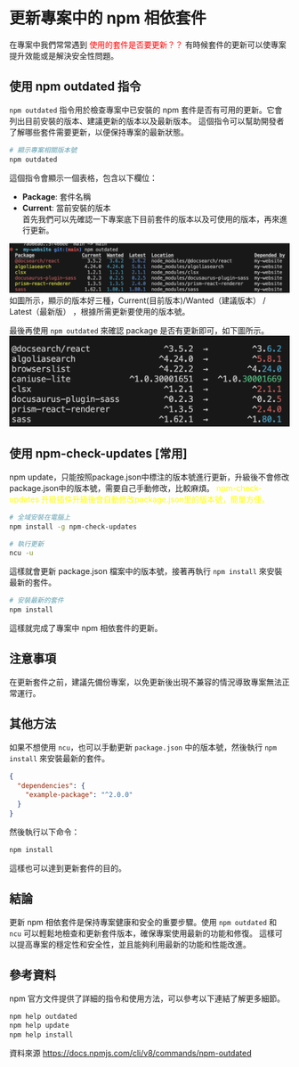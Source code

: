 # 更新專案中的 npm 相依套件
在專案中我們常常遇到<font color="red"> 使用的套件是否要更新？？</font>
有時候套件的更新可以使專案提升效能或是解決安全性問題。
## 使用 npm outdated 指令
`npm outdated` 指令用於檢查專案中已安裝的 npm 套件是否有可用的更新。它會列出目前安裝的版本、建議更新的版本以及最新版本。
這個指令可以幫助開發者了解哪些套件需要更新，以便保持專案的最新狀態。
```bash showLineNumbers title="[Terminal]"  
# 顯示專案相關版本號
npm outdated
```
這個指令會顯示一個表格，包含以下欄位：
- **Package**: 套件名稱
- **Current**: 當前安裝的版本  
首先我們可以先確認一下專案底下目前套件的版本以及可使用的版本，再來進行更新。


![npm outdated](image.png)
如圖所示，顯示的版本好三種，Current(目前版本)/Wanted（建議版本） / Latest（最新版） ，根據所需更新要使用的版本號。


最後再使用 `npm outdated` 來確認 package 是否有更新即可，如下圖所示。
![update package result](image-1.png)
## 使用 npm-check-updates [常用]
npm update，只能按照package.json中標注的版本號進行更新，升級後不會修改package.json中的版本號，需要自己手動修改，比較麻煩。
<font color="yellow">npm-check-updates 升級插件升級後會自動修改package.json里的版本號，簡單方便。</font>

```bash showLineNumbers title="[Terminal]"  
# 全域安裝在電腦上
npm install -g npm-check-updates
```
```bash showLineNumbers title="[Terminal]"  
# 執行更新
ncu -u
```
這樣就會更新 package.json 檔案中的版本號，接著再執行 `npm install` 來安裝最新的套件。

```bash showLineNumbers title="[Terminal]"
# 安裝最新的套件
npm install
```
這樣就完成了專案中 npm 相依套件的更新。
## 注意事項
在更新套件之前，建議先備份專案，以免更新後出現不兼容的情況導致專案無法正常運行。
## 其他方法
如果不想使用 `ncu`，也可以手動更新 `package.json` 中的版本號，然後執行 `npm install` 來安裝最新的套件。

```json
{
  "dependencies": {
    "example-package": "^2.0.0"
  }
}
```
然後執行以下命令：

```bash showLineNumbers title="[Terminal]"
npm install
```
這樣也可以達到更新套件的目的。
## 結論
更新 npm 相依套件是保持專案健康和安全的重要步驟。使用 `npm outdated` 和 `ncu` 可以輕鬆地檢查和更新套件版本，確保專案使用最新的功能和修復。
這樣可以提高專案的穩定性和安全性，並且能夠利用最新的功能和性能改進。
## 參考資料
npm 官方文件提供了詳細的指令和使用方法，可以參考以下連結了解更多細節。
```bash showLineNumbers title="[Terminal]"
npm help outdated
npm help update
npm help install
```
資料來源
https://docs.npmjs.com/cli/v8/commands/npm-outdated